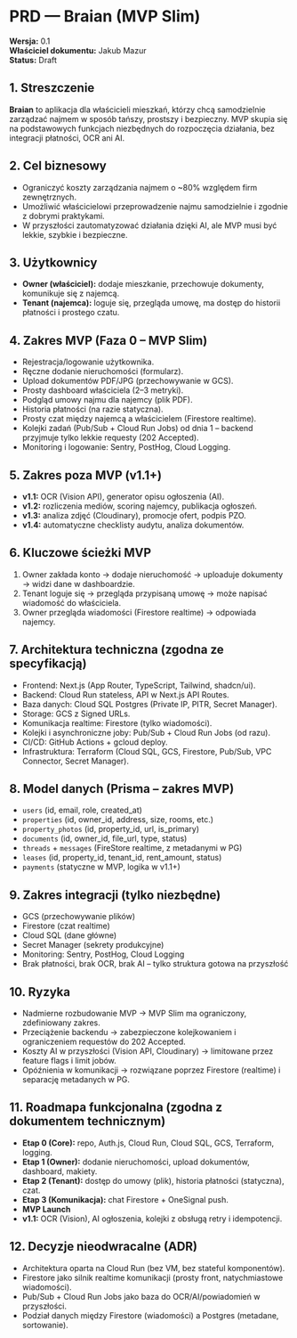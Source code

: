 # PRD — Braian (MVP Slim)

**Wersja:** 0.1  
**Właściciel dokumentu:** Jakub Mazur  
**Status:** Draft

## 1. Streszczenie

**Braian** to aplikacja dla właścicieli mieszkań, którzy chcą samodzielnie zarządzać najmem w sposób tańszy, prostszy i bezpieczny. MVP skupia się na podstawowych funkcjach niezbędnych do rozpoczęcia działania, bez integracji płatności, OCR ani AI.

## 2. Cel biznesowy

- Ograniczyć koszty zarządzania najmem o ~80% względem firm zewnętrznych.
- Umożliwić właścicielowi przeprowadzenie najmu samodzielnie i zgodnie z dobrymi praktykami.
- W przyszłości zautomatyzować działania dzięki AI, ale MVP musi być lekkie, szybkie i bezpieczne.

## 3. Użytkownicy

- **Owner (właściciel):** dodaje mieszkanie, przechowuje dokumenty, komunikuje się z najemcą.
- **Tenant (najemca):** loguje się, przegląda umowę, ma dostęp do historii płatności i prostego czatu.

## 4. Zakres MVP (Faza 0 – MVP Slim)

- Rejestracja/logowanie użytkownika.
- Ręczne dodanie nieruchomości (formularz).
- Upload dokumentów PDF/JPG (przechowywanie w GCS).
- Prosty dashboard właściciela (2–3 metryki).
- Podgląd umowy najmu dla najemcy (plik PDF).
- Historia płatności (na razie statyczna).
- Prosty czat między najemcą a właścicielem (Firestore realtime).
- Kolejki zadań (Pub/Sub + Cloud Run Jobs) od dnia 1 – backend przyjmuje tylko lekkie requesty (202 Accepted).
- Monitoring i logowanie: Sentry, PostHog, Cloud Logging.

## 5. Zakres poza MVP (v1.1+)

- **v1.1:** OCR (Vision API), generator opisu ogłoszenia (AI).
- **v1.2:** rozliczenia mediów, scoring najemcy, publikacja ogłoszeń.
- **v1.3:** analiza zdjęć (Cloudinary), promocje ofert, podpis PZO.
- **v1.4:** automatyczne checklisty audytu, analiza dokumentów.

## 6. Kluczowe ścieżki MVP

1. Owner zakłada konto → dodaje nieruchomość → uploaduje dokumenty → widzi dane w dashboardzie.
2. Tenant loguje się → przegląda przypisaną umowę → może napisać wiadomość do właściciela.
3. Owner przegląda wiadomości (Firestore realtime) → odpowiada najemcy.

## 7. Architektura techniczna (zgodna ze specyfikacją)

- Frontend: Next.js (App Router, TypeScript, Tailwind, shadcn/ui).
- Backend: Cloud Run stateless, API w Next.js API Routes.
- Baza danych: Cloud SQL Postgres (Private IP, PITR, Secret Manager).
- Storage: GCS z Signed URLs.
- Komunikacja realtime: Firestore (tylko wiadomości).
- Kolejki i asynchroniczne joby: Pub/Sub + Cloud Run Jobs (od razu).
- CI/CD: GitHub Actions + gcloud deploy.
- Infrastruktura: Terraform (Cloud SQL, GCS, Firestore, Pub/Sub, VPC Connector, Secret Manager).

## 8. Model danych (Prisma – zakres MVP)

- `users` (id, email, role, created_at)
- `properties` (id, owner_id, address, size, rooms, etc.)
- `property_photos` (id, property_id, url, is_primary)
- `documents` (id, owner_id, file_url, type, status)
- `threads` + `messages` (FireStore realtime, z metadanymi w PG)
- `leases` (id, property_id, tenant_id, rent_amount, status)
- `payments` (statyczne w MVP, logika w v1.1+)

## 9. Zakres integracji (tylko niezbędne)

- GCS (przechowywanie plików)
- Firestore (czat realtime)
- Cloud SQL (dane główne)
- Secret Manager (sekrety produkcyjne)
- Monitoring: Sentry, PostHog, Cloud Logging
- Brak płatności, brak OCR, brak AI – tylko struktura gotowa na przyszłość

## 10. Ryzyka

- Nadmierne rozbudowanie MVP → MVP Slim ma ograniczony, zdefiniowany zakres.
- Przeciążenie backendu → zabezpieczone kolejkowaniem i ograniczeniem requestów do 202 Accepted.
- Koszty AI w przyszłości (Vision API, Cloudinary) → limitowane przez feature flags i limit jobów.
- Opóźnienia w komunikacji → rozwiązane poprzez Firestore (realtime) i separację metadanych w PG.

## 11. Roadmapa funkcjonalna (zgodna z dokumentem technicznym)

- **Etap 0 (Core):** repo, Auth.js, Cloud Run, Cloud SQL, GCS, Terraform, logging.
- **Etap 1 (Owner):** dodanie nieruchomości, upload dokumentów, dashboard, makiety.
- **Etap 2 (Tenant):** dostęp do umowy (plik), historia płatności (statyczna), czat.
- **Etap 3 (Komunikacja):** chat Firestore + OneSignal push.
- **MVP Launch**
- **v1.1:** OCR (Vision), AI ogłoszenia, kolejki z obsługą retry i idempotencji.

## 12. Decyzje nieodwracalne (ADR)

- Architektura oparta na Cloud Run (bez VM, bez stateful komponentów).
- Firestore jako silnik realtime komunikacji (prosty front, natychmiastowe wiadomości).
- Pub/Sub + Cloud Run Jobs jako baza do OCR/AI/powiadomień w przyszłości.
- Podział danych między Firestore (wiadomości) a Postgres (metadane, sortowanie).
